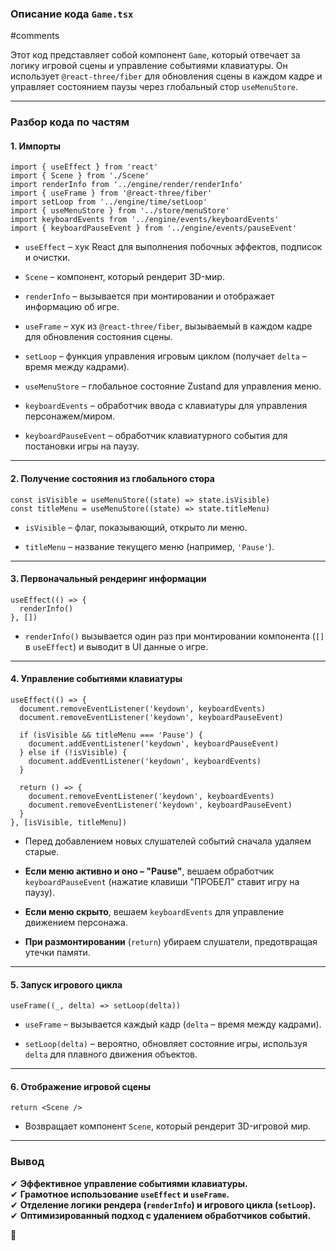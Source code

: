 
### **Описание кода `Game.tsx`**
#comments 

Этот код представляет собой компонент `Game`, который отвечает за логику игровой сцены и управление событиями клавиатуры. Он использует `@react-three/fiber` для обновления сцены в каждом кадре и управляет состоянием паузы через глобальный стор `useMenuStore`.

---

### **Разбор кода по частям**

#### **1. Импорты**

```tsx
import { useEffect } from 'react'
import { Scene } from './Scene'
import renderInfo from '../engine/render/renderInfo'
import { useFrame } from '@react-three/fiber'
import setLoop from '../engine/time/setLoop'
import { useMenuStore } from '../store/menuStore'
import keyboardEvents from '../engine/events/keyboardEvents'
import { keyboardPauseEvent } from '../engine/events/pauseEvent'
```

- `useEffect` – хук React для выполнения побочных эффектов, подписок и очистки.
    
- `Scene` – компонент, который рендерит 3D-мир.
    
- `renderInfo` – вызывается при монтировании и отображает информацию об игре.
    
- `useFrame` – хук из `@react-three/fiber`, вызываемый в каждом кадре для обновления состояния сцены.
    
- `setLoop` – функция управления игровым циклом (получает `delta` – время между кадрами).
    
- `useMenuStore` – глобальное состояние Zustand для управления меню.
    
- `keyboardEvents` – обработчик ввода с клавиатуры для управления персонажем/миром.
    
- `keyboardPauseEvent` – обработчик клавиатурного события для постановки игры на паузу.
    

---

#### **2. Получение состояния из глобального стора**

```tsx
const isVisible = useMenuStore((state) => state.isVisible)
const titleMenu = useMenuStore((state) => state.titleMenu)
```

- `isVisible` – флаг, показывающий, открыто ли меню.
    
- `titleMenu` – название текущего меню (например, `'Pause'`).
    

---

#### **3. Первоначальный рендеринг информации**

```tsx
useEffect(() => {
  renderInfo()
}, [])
```

- `renderInfo()` вызывается один раз при монтировании компонента (`[]` в `useEffect`) и выводит в UI данные о игре.
    

---

#### **4. Управление событиями клавиатуры**

```tsx
useEffect(() => {
  document.removeEventListener('keydown', keyboardEvents)
  document.removeEventListener('keydown', keyboardPauseEvent)

  if (isVisible && titleMenu === 'Pause') {
    document.addEventListener('keydown', keyboardPauseEvent)
  } else if (!isVisible) {
    document.addEventListener('keydown', keyboardEvents)
  }

  return () => {
    document.removeEventListener('keydown', keyboardEvents)
    document.removeEventListener('keydown', keyboardPauseEvent)
  }
}, [isVisible, titleMenu])
```

- Перед добавлением новых слушателей событий сначала удаляем старые.
    
- **Если меню активно и оно – "Pause"**, вешаем обработчик `keyboardPauseEvent` (нажатие клавиши "ПРОБЕЛ" ставит игру на паузу).
    
- **Если меню скрыто**, вешаем `keyboardEvents` для управление движением персонажа.
    
- **При размонтировании** (`return`) убираем слушатели, предотвращая утечки памяти.
    

---

#### **5. Запуск игрового цикла**

```tsx
useFrame((_, delta) => setLoop(delta))
```

- `useFrame` – вызывается каждый кадр (`delta` – время между кадрами).
    
- `setLoop(delta)` – вероятно, обновляет состояние игры, используя `delta` для плавного движения объектов.
    

---

#### **6. Отображение игровой сцены**

```tsx
return <Scene />
```

- Возвращает компонент `Scene`, который рендерит 3D-игровой мир.
    

---

### **Вывод**

✔ **Эффективное управление событиями клавиатуры.**  
✔ **Грамотное использование `useEffect` и `useFrame`.**  
✔ **Отделение логики рендера (`renderInfo`) и игрового цикла (`setLoop`).**  
✔ **Оптимизированный подход с удалением обработчиков событий.**

🚀